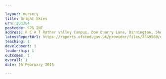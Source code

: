 ```yaml
---

layout: nursery
title: Bright Skies
urn: 303264
postcode: S25 2NF
address: R C A T Rother Valley Campus, Doe Quarry Lane, Dinnington, Sheffield, S25 2NF
latestReportUrl: https://reports.ofsted.gov.uk/provider/files/2549560/urn/303264.pdf
teaching: 1
development: 1
leadership: 1
outcomes: 1
overall: 1
date: 16 February 2016

---
```


